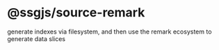 # @ssgjs/source-remark

generate indexes via filesystem, and then use the remark ecosystem to generate data slices
